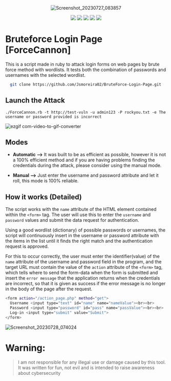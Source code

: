 <div align="center">

  ![Screenshot_20230727_083857](https://github.com/JoaoPedroMoreira02/BruteForce_Web/assets/103542430/f87863dc-2283-43f6-be8e-4985256b0bdc)
  
  <img src="https://img.shields.io/badge/Language%20-Ruby-darkred.svg" style="max-width: 100%;">
  <img src="https://img.shields.io/badge/Tool%20-BruteForce Login Page-darkblue.svg" style="max-width: 100%;">
  <img src="https://img.shields.io/badge/OS%20-Linux-yellow.svg" style="max-width: 100%;">
  <img src="https://img.shields.io/badge/Hacking and CTF tool%20-teste?style=flat-square" style="max-width: 100%;">  
  <img src="https://img.shields.io/badge/Type%20-Script-brown.svg" style="max-width: 100%;">

</div>

# Bruteforce Login Page [ForceCannon]

This is a script made in ruby to attack login forms on web pages by brute force method with wordlists. It tests both the combination of passwords and usernames with the selected wordlist.


```bash
  git clone https://github.com/Jsmoreira02/BruteForce-Login-Page.git
```

## Launch the Attack

```./ForceCannon.rb -t http://test-vuln -u admin123 -P rockyou.txt -e The username or password provided is incorrect```

![ezgif com-video-to-gif-converter](https://github.com/Jsmoreira02/ForceCannon/assets/103542430/ec9b174f-6911-4413-b225-b8140aa5c500)


## Modes

- **Automatic -->** It was built to be as efficient as possible, however it is not a 100% efficient method and if you are having problems finding the credentials during the attack, please consider using the manual mode.

- **Manual -->** Just enter the username and password attribute and let it roll, this mode is 100% reliable.


## How it works (Detailed)

The script works with the `name` attribute of the HTML element contained within the `<form>` tag. The user will use this to enter the `username` and `password` values and submit the data request for authentication.

Using a good wordlist (dictionary) of possible passwords or usernames, the script will continuously insert in the username or password attribute with the items in the list until it finds the right match and the authentication request is approved.

For this to occur correctly, the user must enter the identifier(value) of the `name` attribute of the username and password field in the program, and the target URL must contain the value of the `action` attribute of the `<form>` tag, which tells where to send the form-data when the form is submitted and insert the `error message` that the application returns when the credentials are incorrect, so that it is given as success if the error message is no longer in the body of the page after the request.

```bash
<form action="/action_page.php" method="get">
  Username <input type="text" id="name" name="nameValue"><br><br>
  Password <input type="password" id="pass" name="passValue"><br><br>
  Log-in <input type="submit" value="Submit">
</form>
```


![Screenshot_20230728_074024](https://github.com/JoaoPedroMoreira02/BruteForce-Login-Page/assets/103542430/ac3f4494-c883-4c32-8433-58044b25b2c8)


# Warning:    
> I am not responsible for any illegal use or damage caused by this tool. It was written for fun, not evil and is intended to raise awareness about cybersecurity
